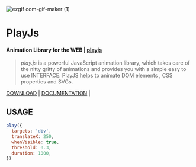 <img align="center">![ezgif com-gif-maker (1)](https://user-images.githubusercontent.com/52878122/127764240-be50beb6-d3c8-4c1f-bc36-f3a66224bcac.gif)</img>

# PlayJs

<h4>Animation Library for the WEB | <a href="https://anikettyagi13.github.io/playjs-docs/#/" target="_blank">playjs</a></h4>

<blockquote>
  <em>play.js</em> is a powerful JavaScript animation library, which takes care of the nitty gritty of animations and provides you with a simple easy to use INTERFACE.
PlayJS helps to animate DOM elements , CSS properties and SVGs.
</blockquote>

<p>
  <a href="https://anikettyagi13.github.io/playjs-docs/#/download">DOWNLOAD</a>&nbsp;|&nbsp;<a href="https://anikettyagi13.github.io/playjs-docs/#/documentation/">DOCUMENTATION</a>&nbsp;|&nbsp;
</p>

## USAGE

```javascript
play({
  targets: 'div',
  translateX: 250,
  whenVisible: true,
  threshold: 0.3,
  duration: 1000,
})
```
